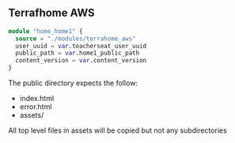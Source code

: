 ## Terrafhome AWS

```tf
module "home_home1" {
  source = "./modules/terrahome_aws"
  user_uuid = var.teacherseat_user_uuid
  public_path = var.home1_public_path
  content_version = var.content_version
}
``````

The public directory expects the follow:
- index.html
- error.html
- assets/

All top level files in assets will be copied but not any subdirectories